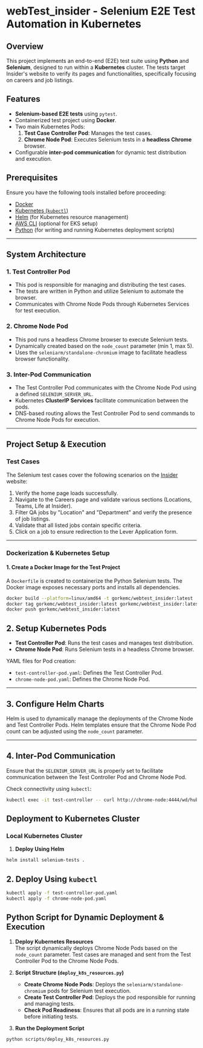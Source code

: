 # webTest_insider - Selenium E2E Test Automation in Kubernetes

## Overview

This project implements an end-to-end (E2E) test suite using **Python** and **Selenium**, designed to run within a **Kubernetes** cluster. The tests target Insider's website to verify its pages and functionalities, specifically focusing on careers and job listings.

## Features

- **Selenium-based E2E tests** using `pytest`.
- Containerized test project using **Docker**.
- Two main Kubernetes Pods:
  1. **Test Case Controller Pod**: Manages the test cases.
  2. **Chrome Node Pod**: Executes Selenium tests in a **headless Chrome** browser.
- Configurable **inter-pod communication** for dynamic test distribution and execution.

## Prerequisites

Ensure you have the following tools installed before proceeding:

- [Docker](https://docs.docker.com/get-docker/)
- [Kubernetes (`kubectl`)](https://kubernetes.io/docs/tasks/tools/)
- [Helm](https://helm.sh/docs/intro/install/) (for Kubernetes resource management)
- [AWS CLI](https://docs.aws.amazon.com/cli/latest/userguide/get-started-install.html) (optional for EKS setup)
- [Python](https://www.python.org/downloads/) (for writing and running Kubernetes deployment scripts)

---

## System Architecture

### 1. Test Controller Pod

- This pod is responsible for managing and distributing the test cases.
- The tests are written in Python and utilize Selenium to automate the browser.
- Communicates with Chrome Node Pods through Kubernetes Services for test execution.

### 2. Chrome Node Pod

- This pod runs a headless Chrome browser to execute Selenium tests.
- Dynamically created based on the `node_count` parameter (min 1, max 5).
- Uses the `seleniarm/standalone-chromium` image to facilitate headless browser functionality.

### 3. Inter-Pod Communication

- The Test Controller Pod communicates with the Chrome Node Pod using a defined `SELENIUM_SERVER_URL`.
- Kubernetes **ClusterIP Services** facilitate communication between the pods.
- DNS-based routing allows the Test Controller Pod to send commands to Chrome Node Pods for execution.

---

## Project Setup & Execution

### Test Cases

The Selenium test cases cover the following scenarios on the [Insider](https://useinsider.com/) website:

1. Verify the home page loads successfully.
2. Navigate to the Careers page and validate various sections (Locations, Teams, Life at Insider).
3. Filter QA jobs by "Location" and "Department" and verify the presence of job listings.
4. Validate that all listed jobs contain specific criteria.
5. Click on a job to ensure redirection to the Lever Application form.

---

### Dockerization & Kubernetes Setup

#### 1. Create a Docker Image for the Test Project

A `Dockerfile` is created to containerize the Python Selenium tests. The Docker image exposes necessary ports and installs all dependencies.

```bash
docker build --platform=linux/amd64 -t gorkemc/webtest_insider:latest .
docker tag gorkemc/webtest_insider:latest gorkemc/webtest_insider:latest
docker push gorkemc/webtest_insider:latest
```

## 2. Setup Kubernetes Pods

- **Test Controller Pod**: Runs the test cases and manages test distribution.
- **Chrome Node Pod**: Runs Selenium tests in a headless Chrome browser.

YAML files for Pod creation:

- `test-controller-pod.yaml`: Defines the Test Controller Pod.
- `chrome-node-pod.yaml`: Defines the Chrome Node Pod.

---

## 3. Configure Helm Charts

Helm is used to dynamically manage the deployments of the Chrome Node and Test Controller Pods. Helm templates ensure that the Chrome Node Pod count can be adjusted using the `node_count` parameter.

---

## 4. Inter-Pod Communication

Ensure that the `SELENIUM_SERVER_URL` is properly set to facilitate communication between the Test Controller Pod and Chrome Node Pod.

Check connectivity using `kubectl`:

```bash
kubectl exec -it test-controller -- curl http://chrome-node:4444/wd/hub/status
```

## Deployment to Kubernetes Cluster

### Local Kubernetes Cluster

1. **Deploy Using Helm**

 ```bash
 helm install selenium-tests .
 ```

## 2. Deploy Using `kubectl`

```bash
kubectl apply -f test-controller-pod.yaml
kubectl apply -f chrome-node-pod.yaml
```

## Python Script for Dynamic Deployment & Execution

1. **Deploy Kubernetes Resources**  
   The script dynamically deploys Chrome Node Pods based on the `node_count` parameter. Test cases are managed and sent from the Test Controller Pod to the Chrome Node Pods.

2. **Script Structure (`deploy_k8s_resources.py`)**
   - **Create Chrome Node Pods**: Deploys the `seleniarm/standalone-chromium` pods for Selenium test execution.
   - **Create Test Controller Pod**: Deploys the pod responsible for running and managing tests.
   - **Check Pod Readiness**: Ensures that all pods are in a running state before initiating tests.

3. **Run the Deployment Script**

```bash
python scripts/deploy_k8s_resources.py
```
